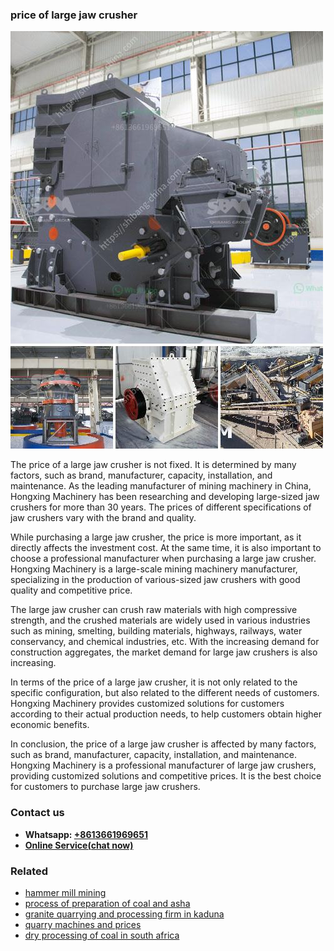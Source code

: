 <h3>price of large jaw crusher</h3><img src='1708498191.jpg' alt=''><p>The price of a large jaw crusher is not fixed. It is determined by many factors, such as brand, manufacturer, capacity, installation, and maintenance. As the leading manufacturer of mining machinery in China, Hongxing Machinery has been researching and developing large-sized jaw crushers for more than 30 years. The prices of different specifications of jaw crushers vary with the brand and quality.</p><p>While purchasing a large jaw crusher, the price is more important, as it directly affects the investment cost. At the same time, it is also important to choose a professional manufacturer when purchasing a large jaw crusher. Hongxing Machinery is a large-scale mining machinery manufacturer, specializing in the production of various-sized jaw crushers with good quality and competitive price.</p><p>The large jaw crusher can crush raw materials with high compressive strength, and the crushed materials are widely used in various industries such as mining, smelting, building materials, highways, railways, water conservancy, and chemical industries, etc. With the increasing demand for construction aggregates, the market demand for large jaw crushers is also increasing.</p><p>In terms of the price of a large jaw crusher, it is not only related to the specific configuration, but also related to the different needs of customers. Hongxing Machinery provides customized solutions for customers according to their actual production needs, to help customers obtain higher economic benefits.</p><p>In conclusion, the price of a large jaw crusher is affected by many factors, such as brand, manufacturer, capacity, installation, and maintenance. Hongxing Machinery is a professional manufacturer of large jaw crushers, providing customized solutions and competitive prices. It is the best choice for customers to purchase large jaw crushers.</p><h3>Contact us</h3><ul><li><strong>Whatsapp:&nbsp;<a href="https://wa.me/8613661969651">+8613661969651</a></strong></li><li><a href="https://swt.shibang-china.com/?git&amp;zhl&amp;price of large jaw crusher"><strong>Online Service(chat now)</strong></a></li></ul><h3>Related</h3><ul><li><a href='hammer mill mining.md'>hammer mill mining</a></li><li><a href='process of preparation of coal and asha.md'>process of preparation of coal and asha</a></li><li><a href='granite quarrying and processing firm in kaduna.md'>granite quarrying and processing firm in kaduna</a></li><li><a href='quarry machines and prices.md'>quarry machines and prices</a></li><li><a href='dry processing of coal in south africa.md'>dry processing of coal in south africa</a></li></ul>